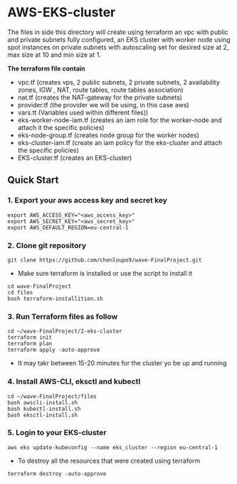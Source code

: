 # AWS-EKS-cluster 
The files in side this directory will create using terraform an vpc with public and private subnets fully configured, an EKS cluster with worker node using spot instances on private subnets with autoscaling set for desired size at 2, max size at 10 and min size at 1. 

**The terraform file contain**
- vpc.tf (creates vps, 2 public subnets, 2 private subnets, 2 availability zones, IGW , NAT, route tables, route tables association) 
- nat.tf (creates the NAT-gateway for the private subnets)
- provider.tf (the provider we will be using, in this case aws) 
- vars.tt (Variables used within different files))
- eks-worker-node-iam.tf (creates an iam role for the worker-node and attach it the specific policies) 
- eks-node-group.tf (creates node group for the worker nodes) 
- eks-cluster-iam.tf (create an iam policy for the eks-cluster and attach the specific policies) 
- EKS-cluster.tf (creates an EKS-cluster) 

## Quick Start 
### 1. Export your aws access key and secret key 
``` 
export AWS_ACCESS_KEY="<aws_access_key>" 
export AWS_SECRET_KEY="<aws_secret_key>" 
export AWS_DEFAULT_REGION=eu-central-1
``` 

### 2. Clone git repository 
```
git clone https://github.com/chenloupo9/wave-FinalProject.git 
```
- Make sure terraform is installed or use the script to install it 
```
cd wave-FinalProject
cd files 
bash terraform-installition.sh
```
 
### 3. Run Terraform files as follow 
```
cd ~/wave-FinalProject/2-eks-cluster 
terraform init 
terraform plan 
terraform apply -auto-approve
```
- It may takr between 15-20 minutes for the cluster yo be up and running

### 4. Install AWS-CLI, eksctl and kubectl
```
cd ~/wave-FinalProject/files
bash awscli-install.sh
bash kubectl-install.sh
bash eksctl-install.sh
```

### 5. Login to your EKS-cluster
```
aws eks update-kubeconfig --name eks_cluster --region eu-central-1
```

- To destroy all the resources that were created using terraform 
```
terraform destroy -auto-approve
```

 
